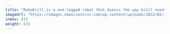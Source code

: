 ```yaml
---
title: "RoboKrill is a one-legged robot that mimics the way krill swim"
imageUrl: "https://images.newscientist.com/wp-content/uploads/2022/02/15191737/PRI_222696467.jpg?width=600"
index: 615
weight: 615
---
```

